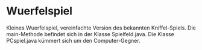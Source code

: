 # Wuerfelspiel
Kleines Wuerfelspiel, vereinfachte Version des bekannten Kniffel-Spiels.
Die main-Methode befindet sich in der Klasse Spielfeld.java.
Die Klasse PCspiel.java kümmert sich um den Computer-Gegner.
